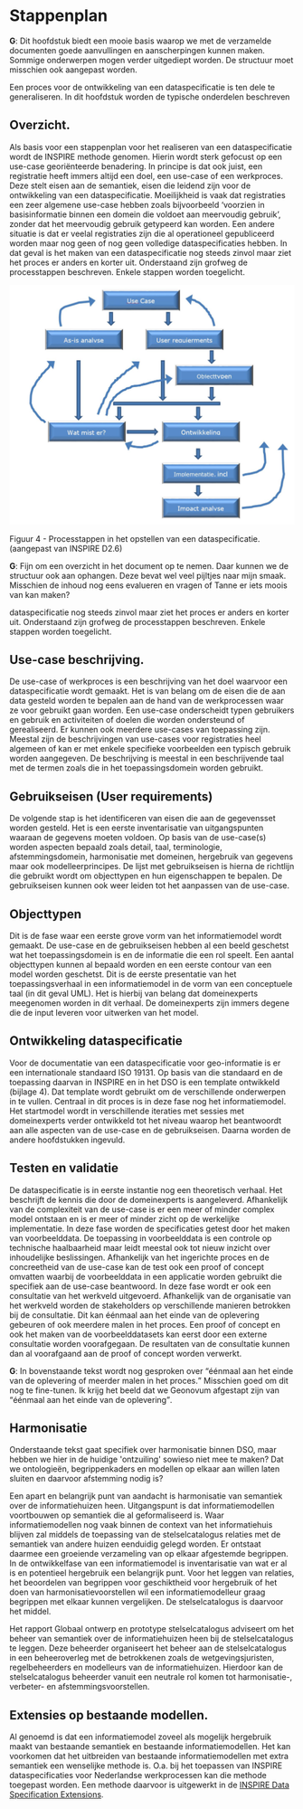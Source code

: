# Stappenplan

<aside class="issue" title="Hoofdstuk uitbreiden">
   <b>G</b>: Dit hoofdstuk biedt een mooie basis waarop we met de verzamelde documenten goede aanvullingen en aanscherpingen kunnen maken. Sommige onderwerpen mogen verder uitgediept worden. De structuur moet misschien ook aangepast worden.
</aside> 

<p><keep>Een proces voor de ontwikkeling van een dataspecificatie is ten dele te generaliseren. In dit hoofdstuk worden de typische onderdelen beschreven </keep></p>


## Overzicht.

<p><keep>Als basis voor een stappenplan voor het realiseren van een dataspecificatie wordt de INSPIRE methode genomen. Hierin wordt sterk gefocust op een use-case georiënteerde benadering. In principe is dat ook juist, een registratie heeft immers altijd een doel, een use-case of een werkproces. Deze stelt eisen aan de semantiek, eisen die leidend zijn voor de ontwikkeling van een dataspecificatie. Moeilijkheid is vaak dat registraties een zeer algemene use-case hebben zoals bijvoorbeeld ‘voorzien in basisinformatie binnen een domein die voldoet aan meervoudig gebruik’, zonder dat het meervoudig gebruik getypeerd kan worden. Een andere situatie is dat er veelal registraties zijn die al operationeel gepubliceerd worden maar nog geen of nog geen volledige dataspecificaties hebben. In dat geval is het maken van een dataspecificatie nog steeds zinvol maar ziet het proces er anders en korter uit. Onderstaand zijn grofweg de processtappen beschreven. Enkele stappen worden toegelicht.</keep></p>

![](media/Plaatje4.jpg)

Figuur 4 - Processtappen in het opstellen van een dataspecificatie. (aangepast van INSPIRE D2.6)

<aside class="issue" title="Afbeelding bewerken">
   <b>G</b>: Fijn om een overzicht in het document op te nemen. Daar kunnen we de structuur ook aan ophangen. Deze bevat wel veel pijltjes naar mijn smaak. Misschien de inhoud nog eens evalueren en vragen of Tanne er iets moois van kan maken?
</aside>

<aside class="issue" title="MIM-niveaus onderbrengen, incl. begrippenkader"></aside>

dataspecificatie nog steeds zinvol maar ziet het proces er anders en korter uit. <keep>Onderstaand zijn grofweg de processtappen beschreven. Enkele stappen worden toegelicht.</keep>

<aside class="issue" title="In bovenstaande zin lijkt de tekst incompleet"></aside>

## Use-case beschrijving.

<p><keep>De use-case of werkproces is een beschrijving van het doel waarvoor een dataspecificatie wordt gemaakt. Het is van belang om de eisen die de aan data gesteld worden te bepalen aan de hand van de werkprocessen waar ze voor gebruikt gaan worden. Een use-case onderscheidt typen gebruikers en gebruik en activiteiten of doelen die worden ondersteund of gerealiseerd. Er kunnen ook meerdere use-cases van toepassing zijn. Meestal zijn de beschrijvingen van use-cases voor registraties heel algemeen of kan er met enkele specifieke voorbeelden een typisch gebruik worden aangegeven. De beschrijving is meestal in een beschrijvende taal met de termen zoals die in het toepassingsdomein worden gebruikt.</keep></p>

## Gebruikseisen (User requirements)

<p><keep>De volgende stap is het identificeren van eisen die aan de gegevensset worden gesteld. Het is een eerste inventarisatie van uitgangspunten waaraan de gegevens moeten voldoen. Op basis van de use-case(s) worden aspecten bepaald zoals detail, taal, terminologie, afstemmingsdomein, harmonisatie met domeinen, hergebruik van gegevens maar ook modelleerprincipes. De lijst met gebruikseisen is hierna de richtlijn die gebruikt wordt om objecttypen en hun eigenschappen te bepalen. De gebruikseisen kunnen ook weer leiden tot het aanpassen van de use-case.</keep></p>

## Objecttypen

<p><keep>Dit is de fase waar een eerste grove vorm van het informatiemodel wordt gemaakt. De use-case en de gebruikseisen hebben al een beeld geschetst wat het toepassingsdomein is en de informatie die een rol speelt. Een aantal objecttypen kunnen al bepaald worden en een eerste contour van een model worden geschetst. Dit is de eerste presentatie van het toepassingsverhaal in een informatiemodel in de vorm van een conceptuele taal (in dit geval UML). Het is hierbij van belang dat domeinexperts meegenomen worden in dit verhaal. De domeinexperts zijn immers degene die de input leveren voor uitwerken van het model.</keep></p>

## Ontwikkeling dataspecificatie

<p><keep>Voor de documentatie van een dataspecificatie voor geo-informatie is er een internationale standaard ISO 19131. Op basis van die standaard en de toepassing daarvan in INSPIRE</keep> <remove>en in het DSO</remove> <keep>is een template ontwikkeld (bijlage 4). Dat template wordt gebruikt om de verschillende onderwerpen in te vullen. Centraal in dit proces is in deze fase nog het informatiemodel. Het startmodel wordt in verschillende iteraties met sessies met domeinexperts verder ontwikkeld tot het niveau waarop het beantwoordt aan alle aspecten van de use-case en de gebruikseisen. Daarna worden de andere hoofdstukken ingevuld.</keep></p>

<aside class="issue" title="Nieuw template invoegen d.m.v. verwijzing"></aside>

## Testen en validatie

<p><keep>De dataspecificatie is in eerste instantie nog een theoretisch verhaal. Het beschrijft de kennis die door de domeinexperts is aangeleverd. Afhankelijk van de complexiteit van de use-case is er een meer of minder complex model ontstaan en is er meer of minder zicht op de werkelijke implementatie. In deze fase worden de specificaties getest door het maken van voorbeelddata. De toepassing in voorbeelddata is een controle op technische haalbaarheid maar leidt meestal ook tot nieuw inzicht over inhoudelijke beslissingen. Afhankelijk van het ingerichte proces en de concreetheid van de use-case kan de test ook een proof of concept omvatten waarbij de voorbeelddata in een applicatie worden gebruikt die specifiek aan de use-case beantwoord. In deze fase wordt er ook een consultatie van het werkveld uitgevoerd. Afhankelijk van de organisatie van het werkveld worden de stakeholders op verschillende manieren betrokken bij de consultatie.</keep> <remove>Dit kan éénmaal aan het einde van de oplevering gebeuren</remove> <keep>of ook meerdere malen in het proces. Een proof of concept en ook het maken van de voorbeelddatasets kan eerst door een externe consultatie worden voorafgegaan. De resultaten van de consultatie kunnen dan al voorafgaand aan de proof of concept worden verwerkt.</keep></p>

<aside class="issue" title="Werkwijze: Agile/Scrum?">
   <b>G</b>: In bovenstaande tekst wordt nog gesproken over <q>éénmaal aan het einde van de oplevering of meerder malen in het proces.</q> Misschien goed om dit nog te fine-tunen. Ik krijg het beeld dat we Geonovum afgestapt zijn van <q>éénmaal aan het einde van de oplevering</q>.
</aside>

## Harmonisatie

<aside class="issue" title="Harmonisatie in essentie generiek van toepassing">
   Onderstaande tekst gaat specifiek over harmonisatie binnen DSO, maar hebben we hier in de huidige 'ontzuiling' sowieso niet mee te maken? Dat we ontologieën, begrippenkaders en modellen op elkaar aan willen laten sluiten en daarvoor afstemming nodig is?
</aside>

<p><remove>Een apart en belangrijk punt van aandacht is harmonisatie van semantiek over de informatiehuizen heen.</remove> <keep>Uitgangspunt is dat informatiemodellen voortbouwen op semantiek die al geformaliseerd is.</keep> <remove>Waar informatiemodellen nog vaak binnen de context van het informatiehuis blijven zal middels de toepassing van de stelselcatalogus relaties met de semantiek van andere huizen eenduidig gelegd worden. Er ontstaat daarmee een groeiende verzameling van op elkaar afgestemde begrippen.</remove> <keep>In de ontwikkelfase van een informatiemodel is inventarisatie van wat er al is en potentieel hergebruik een belangrijk punt. Voor het leggen van relaties, het beoordelen van begrippen voor geschiktheid voor hergebruik of het doen van harmonisatievoorstellen wil een informatiemodelleur graag begrippen met elkaar kunnen vergelijken</keep>. <remove>De stelselcatalogus is daarvoor het middel.</remove></p>

<p><remove>Het rapport Globaal ontwerp en prototype stelselcatalogus adviseert om het beheer van semantiek over de informatiehuizen heen bij de stelselcatalogus te leggen. Deze beheerder organiseert het beheer aan de stelselcatalogus in een beheeroverleg met de betrokkenen zoals de wetgevingsjuristen, regelbeheerders en modelleurs van de informatiehuizen. Hierdoor kan de stelselcatalogus beheerder vanuit een neutrale rol komen tot harmonisatie-, verbeter- en afstemmingsvoorstellen.</remove></p>

## Extensies op bestaande modellen.

<p><keep>Al genoemd is dat een informatiemodel zoveel als mogelijk hergebruik maakt van bestaande semantiek en bestaande informatiemodellen. Het kan voorkomen dat het uitbreiden van bestaande informatiemodellen met extra semantiek een wenselijke methode is. O.a. bij het toepassen van INSPIRE dataspecificaties voor Nederlandse werkprocessen kan die methode toegepast worden. Een methode daarvoor is uitgewerkt in de <a href="http://inspire-extensions.wetransform.to/">INSPIRE Data Specification Extensions</a>.</keep></p>